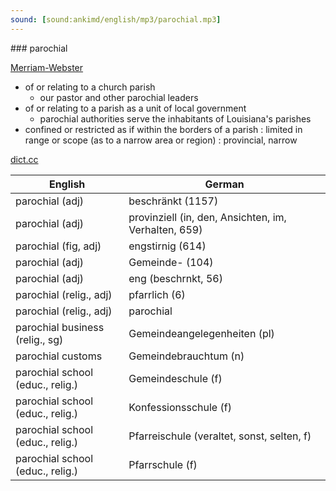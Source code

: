 ```yaml
---
sound: [sound:ankimd/english/mp3/parochial.mp3]
---
```


\### parochial

[Merriam-Webster](https://www.merriam-webster.com/dictionary/parochial)

- of or relating to a church parish
    - our pastor and other parochial leaders
- of or relating to a parish as a unit of local government
    - parochial authorities serve the inhabitants of Louisiana's parishes
- confined or restricted as if within the borders of a parish : limited in range or scope (as to a narrow area or region) : provincial, narrow

[dict.cc](https://www.dict.cc/parochial)

| English        | German       |
| -------------- | ------------ |
| parochial (adj) | beschränkt (1157) |
| parochial (adj) | provinziell (in, den, Ansichten, im, Verhalten, 659) |
| parochial (fig, adj) | engstirnig (614) |
| parochial (adj) | Gemeinde- (104) |
| parochial (adj) | eng (beschrnkt, 56) |
| parochial (relig., adj) | pfarrlich (6) |
| parochial (relig., adj) | parochial |
| parochial business (relig., sg) | Gemeindeangelegenheiten (pl) |
| parochial customs | Gemeindebrauchtum (n) |
| parochial school (educ., relig.) | Gemeindeschule (f) |
| parochial school (educ., relig.) | Konfessionsschule (f) |
| parochial school (educ., relig.) | Pfarreischule (veraltet, sonst, selten, f) |
| parochial school (educ., relig.) | Pfarrschule (f) |
